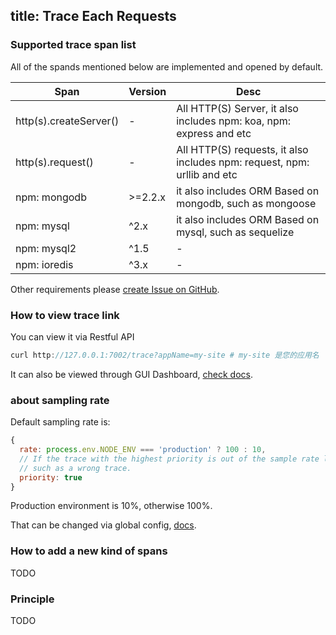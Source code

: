 title: Trace Each Requests
---

### Supported trace span list

All of the spands mentioned below are implemented and opened by default.


|     Span      | Version | Desc |
|--------------|----------|-----|
| http(s).createServer() | - | All HTTP(S) Server, it also includes npm: koa, npm: express and etc |
| http(s).request() | - | All HTTP(S) requests, it also includes npm: request, npm: urllib and etc |
| npm: mongodb | >=2.2.x | it also includes ORM Based on mongodb, such as mongoose |
| npm: mysql | ^2.x | it also includes ORM Based on mysql, such as sequelize |
| npm: mysql2 | ^1.5 | - |
| npm: ioredis | ^3.x | - |

Other requirements please [create Issue on GitHub](https://github.com/midwayjs/pandora/issues). 

### How to view trace link 

You can view it via Restful API

```javascript
curl http://127.0.0.1:7002/trace?appName=my-site # my-site 是您的应用名
```

It can also be viewed through GUI Dashboard, [check docs](../other/dashboard.html).



### about sampling rate

Default sampling rate is:

```javascript
{
  rate: process.env.NODE_ENV === 'production' ? 100 : 10,
  // If the trace with the highest priority is out of the sample rate limit,
  // such as a wrong trace.
  priority: true 
}
```

Production environment is 10%, otherwise 100%.

That can be changed via global config, [docs](../base/global_config.html).


### How to add a new kind of spans

TODO

### Principle

TODO


